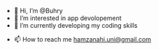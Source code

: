 - 👋 Hi, I’m @Buhry
- 👀 I’m interested in app devolopement 
- 🌱 I’m currently developing my coding skills 
<!-- 💞️ I’m looking to collaborate on project that will help me get some experience --->
- 📫 How to reach me hamzanahi.uni@gmail.com

<!---
Buhry/Buhry is a ✨ special ✨ repository because its `README.md` (this file) appears on your GitHub profile.
You can click the Preview link to take a look at your changes.
--->
